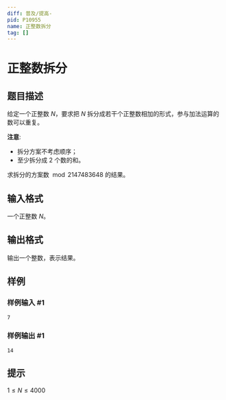 ```yaml
---
diff: 普及/提高-
pid: P10955
name: 正整数拆分
tag: []
---
```

# 正整数拆分
## 题目描述

给定一个正整数 $N$，要求把 $N$ 拆分成若干个正整数相加的形式，参与加法运算的数可以重复。

**注意**:

  * 拆分方案不考虑顺序；
  * 至少拆分成 $2$ 个数的和。

求拆分的方案数 $\bmod 2147483648$ 的结果。
## 输入格式

一个正整数 $N$。
## 输出格式

输出一个整数，表示结果。
## 样例

### 样例输入 #1
```
7
```
### 样例输出 #1
```
14
```
## 提示

$1 \le N \le 4000$

